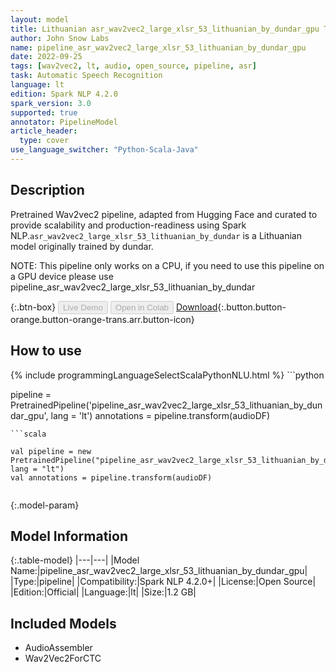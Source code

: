 ```yaml
---
layout: model
title: Lithuanian asr_wav2vec2_large_xlsr_53_lithuanian_by_dundar_gpu TFWav2Vec2ForCTC from dundar
author: John Snow Labs
name: pipeline_asr_wav2vec2_large_xlsr_53_lithuanian_by_dundar_gpu
date: 2022-09-25
tags: [wav2vec2, lt, audio, open_source, pipeline, asr]
task: Automatic Speech Recognition
language: lt
edition: Spark NLP 4.2.0
spark_version: 3.0
supported: true
annotator: PipelineModel
article_header:
  type: cover
use_language_switcher: "Python-Scala-Java"
---
```


## Description

Pretrained Wav2vec2  pipeline, adapted from Hugging Face and curated to provide scalability and production-readiness using Spark NLP.`asr_wav2vec2_large_xlsr_53_lithuanian_by_dundar` is a Lithuanian model originally trained by dundar.

NOTE: This pipeline only works on a CPU, if you need to use this pipeline on a GPU device please use pipeline_asr_wav2vec2_large_xlsr_53_lithuanian_by_dundar

{:.btn-box}
<button class="button button-orange" disabled>Live Demo</button>
<button class="button button-orange" disabled>Open in Colab</button>
[Download](https://s3.amazonaws.com/auxdata.johnsnowlabs.com/public/models/pipeline_asr_wav2vec2_large_xlsr_53_lithuanian_by_dundar_gpu_lt_4.2.0_3.0_1664099509063.zip){:.button.button-orange.button-orange-trans.arr.button-icon}

## How to use



<div class="tabs-box" markdown="1">
{% include programmingLanguageSelectScalaPythonNLU.html %}
```python

pipeline = PretrainedPipeline('pipeline_asr_wav2vec2_large_xlsr_53_lithuanian_by_dundar_gpu', lang = 'lt')
annotations =  pipeline.transform(audioDF)
    
```
```scala

val pipeline = new PretrainedPipeline("pipeline_asr_wav2vec2_large_xlsr_53_lithuanian_by_dundar_gpu", lang = "lt")
val annotations = pipeline.transform(audioDF)
    
```
</div>

{:.model-param}
## Model Information

{:.table-model}
|---|---|
|Model Name:|pipeline_asr_wav2vec2_large_xlsr_53_lithuanian_by_dundar_gpu|
|Type:|pipeline|
|Compatibility:|Spark NLP 4.2.0+|
|License:|Open Source|
|Edition:|Official|
|Language:|lt|
|Size:|1.2 GB|

## Included Models

- AudioAssembler
- Wav2Vec2ForCTC